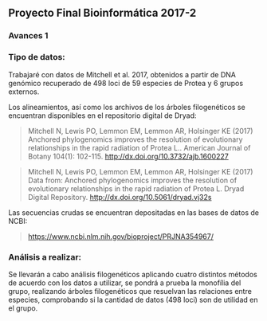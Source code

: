 ## Proyecto Final Bioinformática 2017-2

### Avances 1

### Tipo de datos:
Trabajaré con datos de Mitchell et al. 2017, obtenidos a partir de DNA genómico recuperado de 498  loci de 59 especies de Protea y 6 grupos externos.

Los alineamientos, así como los archivos de los árboles filogenéticos se encuentran disponibles en el repositorio digital de Dryad:

>Mitchell N, Lewis PO, Lemmon EM, Lemmon AR, Holsinger KE (2017) Anchored phylogenomics improves the resolution of evolutionary relationships in the rapid radiation of Protea L.. American Journal of Botany 104(1): 102-115. http://dx.doi.org/10.3732/ajb.1600227

>Mitchell N, Lewis PO, Lemmon EM, Lemmon AR, Holsinger KE (2017) Data from: Anchored phylogenomics improves the resolution of evolutionary relationships in the rapid radiation of Protea L. Dryad Digital Repository. http://dx.doi.org/10.5061/dryad.vj32s

Las secuencias crudas se encuentran depositadas en las bases de datos de NCBI:
>https://www.ncbi.nlm.nih.gov/bioproject/PRJNA354967/

### Análisis a realizar:

Se llevarán a cabo análisis filogenéticos aplicando cuatro distintos métodos de acuerdo con los datos a utilizar, se pondrá a prueba la monofília del grupo, realizando árboles filogenéticos que resuelvan las relaciones entre especies, comprobando si la cantidad de datos (498 loci) son de utilidad en el grupo.
